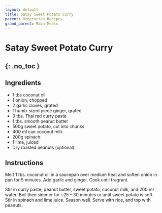 ```yaml
---
layout: default
title: Satay Sweet Potato Curry
parent: Vegetarian Recipes
grand_parent: Main Meals
---
```


# Satay Sweet Potato Curry
{: .no_toc }
---

## Ingredients
<ul>
	<li>1 tbs coconut oil</li>
	<li>1 onion, chopped</li>
	<li>2 garlic cloves, grated</li>
	<li>Thumb-sized piece ginger, grated</li>
	<li>3 tbs. Thai red curry paste</li>
	<li>1 tbs. smooth peanut butter</li>
	<li>500g sweet potato, cut into chunks</li>
	<li>400 ml can coconut milk</li>
	<li>200g spinach</li>
	<li>1 lime, juiced</li>
	<li>Dry roasted peanuts (optional)</li>
</ul>

## Instructions
Melt 1 tbs. coconut oil in a saucepan over medium heat and soften onion in pan for 5 minutes. Add garlic and ginger. Cook until fragrant.

Stir in curry paste, peanut butter, sweet potato, coconut milk, and 200 ml water. Boil then simmer for ~25 – 30 minutes or until sweet potato is soft. Stir in spinach and lime juice. Season well. Serve with rice, and top with peanuts.